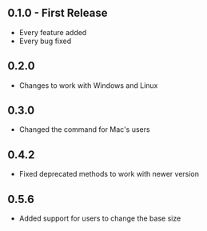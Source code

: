 ## 0.1.0 - First Release
* Every feature added
* Every bug fixed

## 0.2.0
* Changes to work with Windows and Linux

## 0.3.0
* Changed the command for Mac's users

## 0.4.2
* Fixed deprecated methods to work with newer version

## 0.5.6
* Added support for users to change the base size
